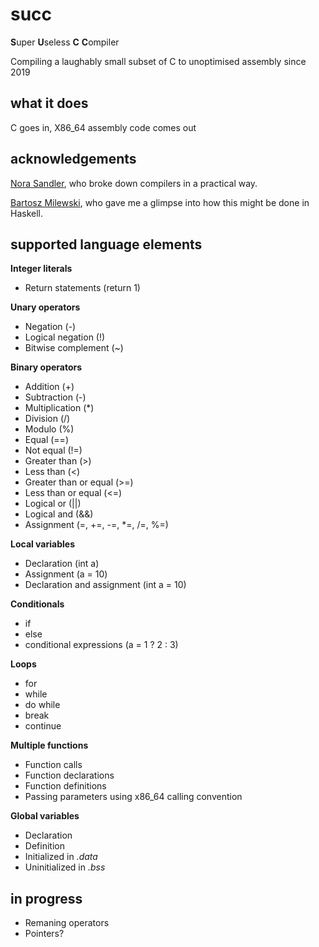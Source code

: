 # succ

**S**uper **U**seless **C** **C**ompiler

Compiling a laughably small subset of C to unoptimised assembly since 2019

## what it does

C goes in, X86_64 assembly code comes out

## acknowledgements 

[Nora Sandler](https://norasandler.com/2017/11/29/Write-a-Compiler.html), who broke down compilers in a practical way.

[Bartosz Milewski](https://www.schoolofhaskell.com/user/bartosz/basics-of-haskell/4-symbolic-calculator-recursion), who gave me a glimpse into how this might be done in Haskell.

## supported language elements

**Integer literals**
* Return statements (return 1)

**Unary operators**
* Negation (-)
* Logical negation (!)
* Bitwise complement (~)

**Binary operators**
* Addition (+)
* Subtraction (-)
* Multiplication (*)
* Division (/)
* Modulo (%)
* Equal (==)
* Not equal (!=)
* Greater than (>)
* Less than (<)
* Greater than or equal (>=)
* Less than or equal (<=)
* Logical or (||)
* Logical and (&&)
* Assignment (=, +=, -=, *=, /=, %=)

**Local variables**
* Declaration (int a)
* Assignment (a = 10)
* Declaration and assignment (int a = 10)

**Conditionals**
* if
* else
* conditional expressions (a = 1 ? 2 : 3)

**Loops**
* for
* while
* do while
* break
* continue

**Multiple functions**
* Function calls
* Function declarations
* Function definitions
* Passing parameters using x86_64 calling convention

**Global variables**
* Declaration
* Definition
* Initialized in *.data*
* Uninitialized in *.bss*

## in progress

* Remaning operators
* Pointers?
